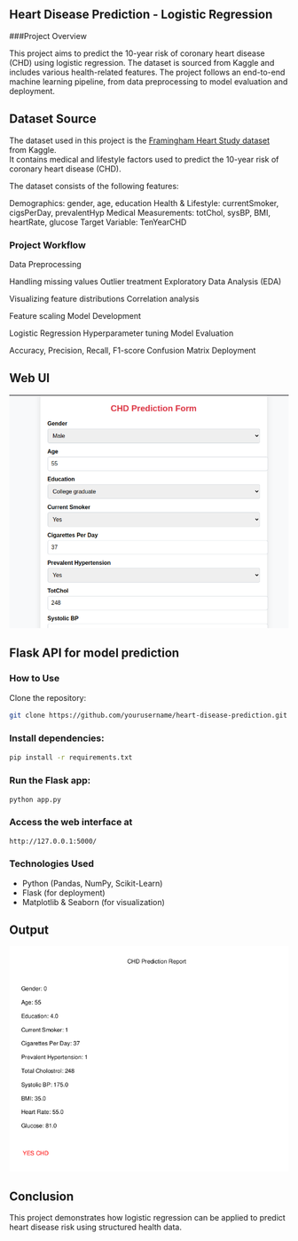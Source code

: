 ## Heart Disease Prediction - Logistic Regression
###Project Overview

This project aims to predict the 10-year risk of coronary heart disease (CHD) using logistic regression. The dataset is sourced from Kaggle and includes various health-related features. The project follows an end-to-end machine learning pipeline, from data preprocessing to model evaluation and deployment.


## Dataset Source  
The dataset used in this project is the [Framingham Heart Study dataset](https://www.kaggle.com/amanajmera1/framingham-heart-study-dataset/data) from Kaggle.  
It contains medical and lifestyle factors used to predict the 10-year risk of coronary heart disease (CHD).  

The dataset consists of the following features:

Demographics: gender, age, education
Health & Lifestyle: currentSmoker, cigsPerDay, prevalentHyp
Medical Measurements: totChol, sysBP, BMI, heartRate, glucose
Target Variable: TenYearCHD

### Project Workflow
Data Preprocessing

Handling missing values
Outlier treatment
Exploratory Data Analysis (EDA)

Visualizing feature distributions
Correlation analysis

Feature scaling
Model Development

Logistic Regression
Hyperparameter tuning
Model Evaluation

Accuracy, Precision, Recall, F1-score
Confusion Matrix
Deployment

## Web UI
![web-ui](notebook/images/web.png)

## Flask API for model prediction

### How to Use
Clone the repository:

```bash
git clone https://github.com/yourusername/heart-disease-prediction.git
```
### Install dependencies:
```bash
pip install -r requirements.txt

```
### Run the Flask app:
```
python app.py
```

### Access the web interface at 
```
http://127.0.0.1:5000/
```

### Technologies Used
 - Python (Pandas, NumPy, Scikit-Learn)
 - Flask (for deployment)
 - Matplotlib & Seaborn (for visualization)

## Output
![web-ui](notebook/images/result.png)

## Conclusion

This project demonstrates how logistic regression can be applied to predict heart disease risk using structured health data.


